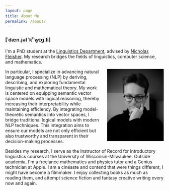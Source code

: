 ```yaml
---
layout: page
title: About Me
permalink: /about/
---
```


### [ˈdæn.jəl ˈkʰw̥ɪɡ.li]

I'm a PhD student at the [Linguistics Department](https://uwm.edu/linguistics/), advised by [Nicholas Fleisher](https://uwm.edu/linguistics/people/fleisher-nicholas/). My research bridges the fields of linguistics, computer science, and mathematics. 


<img src="/images/quigley_daniel_headshot.jpg" alt="Profile Picture" style="float: right; margin-left: 20px; width: 180px;">


In particular, I specialize in advancing natural language processing (NLP) by deriving, describing, and exploring fundamental linguistic and mathematical theory. My work is centered on equipping semantic vector space models with logical reasoning, thereby increasing their interpretability while maintaining efficiency. By integrating model-theoretic semantics into vector spaces, I bridge traditional logical models with modern NLP techniques. This integration aims to ensure our models are not only efficient but also trustworthy and transparent in their decision-making processes.

Besides my research, I serve as the Instructor of Record for introductory linguistics courses at the University of Wisconsin-Milwaukee. Outside academia, I'm a freelance mathematics and physics tutor and a Genius technician at Apple. I am a cinéaste and contend that were things different, I might have become a filmmaker. I enjoy collecting books as much as reading them, and attempt science fiction and fantasy creative writing every now and again.
